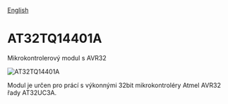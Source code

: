 
[English](./README.md)
<!--- module --->
# AT32TQ14401A
<!--- Emodule --->

<!--- subtitle --->Mikrokontrolerový modul s AVR32<!--- Esubtitle --->

![AT32TQ14401A](/data/Modules/MCU_CPU/AVR/AT32TQ14401A/doc/img/AT32TQ14401A_big.png)

<!--- description --->Modul je určen pro prácí s výkonnými 32bit mikrokontroléry Atmel AVR32 řady AT32UC3A. <!--- Edescription --->
            